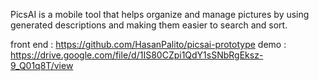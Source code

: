 PicsAI is a mobile tool that helps organize and manage pictures by using generated descriptions and making them easier to search and sort.

front end : https://github.com/HasanPalito/picsai-prototype
demo : https://drive.google.com/file/d/1IS80CZpi1QdY1sSNbRgEksz-9_Q01q8T/view
